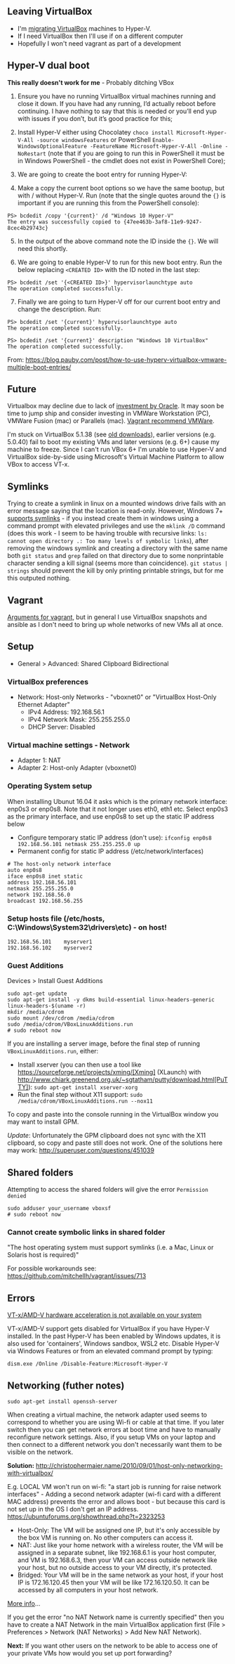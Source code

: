 ## Leaving VirtualBox

- I'm [migrating VirtualBox](https://www.groovypost.com/howto/migrate-virtual-box-vms-windows-10-hyper-v/) machines to Hyper-V.
- If I need VirtualBox then I'll use if on a different computer
- Hopefully I won't need vagrant as part of a development

## Hyper-V dual boot

**This really doesn't work for me** - Probably ditching VBox

1. Ensure you have no running VirtualBox virtual machines running and close it down. If you have had any running, I’d actually reboot before continuing. I have nothing to say that this is needed or you’ll end yup with issues if you don’t, but it’s good practice for this;

2. Install Hyper-V either using Chocolatey `choco install Microsoft-Hyper-V-All -source windowsFeatures` or PowerShell `Enable-WindowsOptionalFeature -FeatureName Microsoft-Hyper-V-All -Online -NoRestart` (note that if you are going to run this in PowerShell it must be in Windows PowerShell - the cmdlet does not exist in PowerShell Core);

3. We are going to create the boot entry for running Hyper-V:

4. Make a copy the current boot options so we have the same bootup, but with / without Hyper-V. Run (note that the single quotes around the `{}` is important if you are running this from the PowerShell console):

```
PS> bcdedit /copy '{current}' /d "Windows 10 Hyper-V"
The entry was successfully copied to {47ee463b-3af8-11e9-9247-8cec4b29743c}
```

5. In the output of the above command note the ID inside the `{}`. We will need this shortly.

6. We are going to enable Hyper-V to run for this new boot entry. Run the below replacing `<CREATED ID>` with the ID noted in the last step:

```
PS> bcdedit /set '{<CREATED ID>}' hypervisorlaunchtype auto
The operation completed successfully.
```

7. Finally we are going to turn Hyper-V off for our current boot entry and change the description. Run:

```
PS> bcdedit /set '{current}' hypervisorlaunchtype auto
The operation completed successfully.

PS> bcdedit /set '{current}' description "Windows 10 VirtualBox"
The operation completed successfully.
```

From: https://blog.pauby.com/post/how-to-use-hyperv-virtualbox-vmware-multiple-boot-entries/

## Future

Virtualbox may decline due to lack of [investment by Oracle](https://developers.slashdot.org/story/15/01/30/1530245/virtualbox-development-at-a-standstill). It may soon be time to jump ship and consider investing in VMWare Workstation (PC), VMWare Fusion (mac) or Parallels (mac). [Vagrant recommend VMWare](https://www.vagrantup.com/vmware/index.html).

I'm stuck on VirtualBox 5.1.38 (see [old downloads](https://www.virtualbox.org/wiki/Download_Old_Builds)), earlier versions (e.g. 5.0.40) fail to boot my existing VMs and later versions (e.g. 6+) cause my machine to freeze. Since I can't run VBox 6+ I'm unable to use Hyper-V and VirtualBox side-by-side using Microsoft's Virtual Machine Platform to allow VBox to access VT-x.

##  Symlinks

Trying to create a symlink in linux on a mounted windows drive fails with an error message saying that the location is read-only. However, Windows 7+ [supports symlinks](https://www.howtogeek.com/howto/16226/complete-guide-to-symbolic-links-symlinks-on-windows-or-linux/) - if you instead create them in windows using a command prompt with elevated privileges and use the `mklink /D` command (does this work - I seem to be having trouble with recursive links: `ls: cannot open directory .: Too many levels of symbolic links`), after removing the windows symlink and creating a directory with the same name both `git status` and `grep` failed on that directory due to some nonprintable character sending a kill signal (seems more than coincidence). `git status | strings` should prevent the kill by only printing printable strings, but for me this outputed nothing.

## Vagrant

[Arguments for vagrant](https://superuser.com/a/588334/638595), but in general I use VirtualBox snapshots and ansible as I don't need to bring up whole networks of new VMs all at once.

## Setup

* General > Advanced: Shared Clipboard Bidirectional

### VirtualBox preferences
- Network: Host-only Networks - "vboxnet0" or "VirtualBox Host-Only Ethernet Adapter"
  - IPv4 Address: 192.168.56.1
  - IPv4 Network Mask: 255.255.255.0
  - DHCP Server: Disabled

### Virtual machine settings - Network
- Adapter 1: NAT
- Adapter 2: Host-only Adapter (vboxnet0)

### Operating System setup
When installing Ubunut 16.04 it asks which is the primary network interface: enp0s3 or enp0s8. Note that it not longer uses eth0, eth1 etc. Select enp0s3 as the primary interface, and use enp0s8 to set up the static IP address below

- Configure temporary static IP address (don't use): `ifconfig enp0s8 192.168.56.101 netmask 255.255.255.0 up`
- Permanent config for static IP address (/etc/network/interfaces)

```
# The host-only network interface
auto enp0s8
iface enp0s8 inet static
address 192.168.56.101
netmask 255.255.255.0
network 192.168.56.0
broadcast 192.168.56.255
```

### Setup hosts file (/etc/hosts, C:\Windows\System32\drivers\etc) - on host!
```
192.168.56.101    myserver1
192.168.56.102    myserver2
```

### Guest Additions

Devices > Install Guest Additions
```
sudo apt-get update
sudo apt-get install -y dkms build-essential linux-headers-generic linux-headers-$(uname -r)
mkdir /media/cdrom
sudo mount /dev/cdrom /media/cdrom
sudo /media/cdrom/VBoxLinuxAdditions.run
# sudo reboot now

```
If you are installing a server image, before the final step of running `VBoxLinuxAdditions.run`, either:

 * Install xserver (you can then use a tool like https://sourceforge.net/projects/xming/[Xming] (XLaunch) with http://www.chiark.greenend.org.uk/~sgtatham/putty/download.html[PuTTY]): `sudo apt-get install xserver-xorg`
 * Run the final step without X11 support:
   `sudo /media/cdrom/VBoxLinuxAdditions.run --nox11`

To copy and paste into the console running in the VirtualBox window you may want to install GPM.

*Update*: Unfortunately the GPM clipboard does not sync with the X11 clipboard, so copy and paste still does not work. One of the solutions here may work: http://superuser.com/questions/451039

## Shared folders

Attempting to access the shared folders will give the error `Permission denied`
```
sudo adduser your_username vboxsf
# sudo reboot now
```

### Cannot create symbolic links in shared folder

"The host operating system must support symlinks (i.e. a Mac, Linux or Solaris host is required)"

For possible workarounds see: https://github.com/mitchellh/vagrant/issues/713


## Errors

[VT-x/AMD-V hardware acceleration is not available on your system](http://superuser.com/a/768845)

VT-x/AMD-V support gets disabled for VirtualBox if you have Hyper-V installed. In the past Hyper-V has been enabled by Windows updates, it is also used for 'containers', Windows sandbox, WSL2 etc. Disable Hyper-V via Windows Features or from an elevated command prompt by typing:

`dism.exe /Online /Disable-Feature:Microsoft-Hyper-V`


## Networking (futher notes)

`sudo apt-get install openssh-server`

When creating a virtual machine, the network adapter used seems to correspond to whether you are using Wi-fi or cable at that time. If you later switch then you can get network errors at boot time and have to manually reconfigure network settings. Also, if you setup VMs on your laptop and then connect to a different network you don't necessarily want them to be visible on the network.

**Solution:** http://christophermaier.name/2010/09/01/host-only-networking-with-virtualbox/
 
 E.g. LOCAL VM won't run on wi-fi: "a start job is running for raise network interfaces" - Adding a second network adapter (wi-fi card with a different MAC address) prevents the error and allows boot - but because this card is not set up in the OS I don't get an IP address. https://ubuntuforums.org/showthread.php?t=2323253

* Host-Only: The VM will be assigned one IP, but it's only accessible by the box VM is running on. No other computers can access it.
* NAT: Just like your home network with a wireless router, the VM will be assigned in a separate subnet, like 192.168.6.1 is your host computer, and VM is 192.168.6.3, then your VM can access outside network like your host, but no outside access to your VM directly, it's protected.
* Bridged: Your VM will be in the same network as your host, if your host IP is 172.16.120.45 then your VM will be like 172.16.120.50. It can be accessed by all computers in your host network.

[More info](http://www.virtualbox.org/manual/ch06.html#networkingmodes)...

If you get the error "no NAT Network name is currently specified" then you have to create a NAT Network in the main VirtualBox application first (File > Preferences > Network (NAT Networks) > Add New NAT Network).

**Next:** If you want other users on the network to be able to access one of your private VMs how would you set up port forwarding? 
